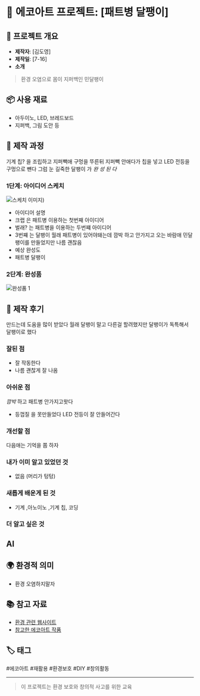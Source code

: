 # 🌱 에코아트 프로젝트: [패트병 달팽이]

## 📖 프로젝트 개요
- **제작자**: [김도영]
- **제작일**: [7-16]
- **소개**
> 환경 오염으로 몸이 지퍼백인 민달팽이
## 📦 사용 재료
- 아두이노, LED, 브레드보드
- 지퍼백, 그림 도안 등

## 🔧 제작 과정
기계 칩? 을 조립하고 지퍼빽애 구멍을 뚜른뒤 지퍼빽 안애다가 칩을 넣고 LED 전등을 구멍으로 뺸다 그럼 눈 길죽한 달팽이 가 *완  성   된   다*
### 1단계: 아이디어 스케치
![스케치 이미지](20250716_100915.jpg))
- 아이디어 설명
- 크랩 은 패트병 이용하는 첫번째 아이디어
- 벌래? 는 패트병을 이용하는 두번쨰 아이디어
- 3번쨰 는 달팽이 월래 패트병이 있어야돼는데 깜박 하고 안가지고 오는 바람애 민달팽이를 만들었지만 나름 괜찮음
- 예상 완성도
- 패트병 달팽이

### 2단계: 완성품
![완성품 1](20250716_095652.jpg)

## 💭 제작 후기
만드는데 도움을 많이 받았다 월래 달팽이 말고 다른걸 할려했지만 달팽이가 독특해서 달팽이로 했다
### 잘된 점
- 잘 작동한다
- 나름 괜찮게 잘 나옴

### 아쉬운 점
*깜박* 하고 패트병 안가지고왓다
- 등껍질 을 못만들었다
LED 전등이 잘 안들어간다
### 개선할 점
다음애는 기억을 쫌 하자


### 내가 이미 알고 있었던 것
- 없음 (머리가 텅텅)

### 새롭게 배운게 된 것
- 기계 ,아노이노 ,기계 칩, 코딩

### 더 알고 싶은 것
AI
- 

## 🌍 환경적 의미
- 환경 오염하지말자

## 📚 참고 자료
- [환경 관련 웹사이트](링크)
- [참고한 에코아트 작품](링크)

## 🏷️ 태그
#에코아트 #재활용 #환경보호 #DIY #창의활동

---

> 이 프로젝트는 환경 보호와 창의적 사고를 위한 교육
